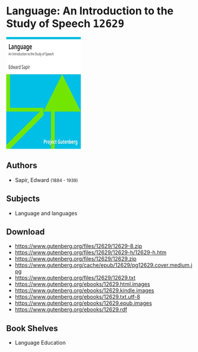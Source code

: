# Language: An Introduction to the Study of Speech <kbd>12629</kbd>

![](./cover.medium.jpg "")

## Authors


 - Sapir, Edward <small>(1884 - 1939)</small>

## Subjects


 - Language and languages

## Download


 - https://www.gutenberg.org/files/12629/12629-8.zip
 - https://www.gutenberg.org/files/12629/12629-h/12629-h.htm
 - https://www.gutenberg.org/files/12629/12629.zip
 - https://www.gutenberg.org/cache/epub/12629/pg12629.cover.medium.jpg
 - https://www.gutenberg.org/files/12629/12629.txt
 - https://www.gutenberg.org/ebooks/12629.html.images
 - https://www.gutenberg.org/ebooks/12629.kindle.images
 - https://www.gutenberg.org/ebooks/12629.txt.utf-8
 - https://www.gutenberg.org/ebooks/12629.epub.images
 - https://www.gutenberg.org/ebooks/12629.rdf

## Book Shelves


 - Language Education
